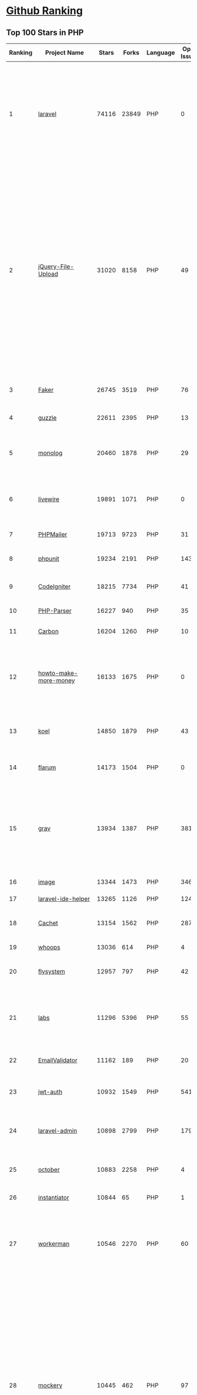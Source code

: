 [Github Ranking](../README.md)
==========

## Top 100 Stars in PHP

| Ranking | Project Name | Stars | Forks | Language | Open Issues | Description | Last Commit |
| ------- | ------------ | ----- | ----- | -------- | ----------- | ----------- | ----------- |
| 1 | [laravel](https://github.com/laravel/laravel) | 74116 | 23849 | PHP | 0 | Laravel is a web application framework with expressive, elegant syntax. We’ve already laid the foundation for your next big idea — freeing you to create without sweating the small things. | 2023-07-23T09:41:52Z |
| 2 | [jQuery-File-Upload](https://github.com/blueimp/jQuery-File-Upload) | 31020 | 8158 | PHP | 49 | File Upload widget with multiple file selection, drag&drop support, progress bar, validation and preview images, audio and video for jQuery. Supports cross-domain, chunked and resumable file uploads. Works with any server-side platform (Google App Engine, PHP, Python, Ruby on Rails, Java, etc.) that supports standard HTML form file uploads. | 2023-05-25T09:11:07Z |
| 3 | [Faker](https://github.com/fzaninotto/Faker) | 26745 | 3519 | PHP | 76 | Faker is a PHP library that generates fake data for you | 2022-07-11T08:30:23Z |
| 4 | [guzzle](https://github.com/guzzle/guzzle) | 22611 | 2395 | PHP | 13 | Guzzle, an extensible PHP HTTP client | 2023-06-30T12:06:06Z |
| 5 | [monolog](https://github.com/Seldaek/monolog) | 20460 | 1878 | PHP | 29 | Sends your logs to files, sockets, inboxes, databases and various web services | 2023-07-07T07:59:05Z |
| 6 | [livewire](https://github.com/livewire/livewire) | 19891 | 1071 | PHP | 0 | A full-stack framework for Laravel that takes the pain out of building dynamic UIs. | 2023-07-24T08:29:39Z |
| 7 | [PHPMailer](https://github.com/PHPMailer/PHPMailer) | 19713 | 9723 | PHP | 31 | The classic email sending library for PHP | 2023-07-12T10:16:53Z |
| 8 | [phpunit](https://github.com/sebastianbergmann/phpunit) | 19234 | 2191 | PHP | 143 | The PHP Unit Testing framework. | 2023-07-19T07:23:53Z |
| 9 | [CodeIgniter](https://github.com/bcit-ci/CodeIgniter) | 18215 | 7734 | PHP | 41 | Open Source PHP Framework (originally from EllisLab) | 2023-07-04T19:21:54Z |
| 10 | [PHP-Parser](https://github.com/nikic/PHP-Parser) | 16227 | 940 | PHP | 35 | A PHP parser written in PHP | 2023-07-22T06:55:36Z |
| 11 | [Carbon](https://github.com/briannesbitt/Carbon) | 16204 | 1260 | PHP | 10 | A simple PHP API extension for DateTime. | 2023-07-23T16:29:39Z |
| 12 | [howto-make-more-money](https://github.com/easychen/howto-make-more-money) | 16133 | 1675 | PHP | 0 | 程序员如何优雅的挣零花钱，2.0版，升级为小书了。Most of this not work outside China , so no English translate | 2023-01-01T03:55:04Z |
| 13 | [koel](https://github.com/koel/koel) | 14850 | 1879 | PHP | 43 | 🐦 A personal music streaming server that works. | 2023-07-19T00:56:25Z |
| 14 | [flarum](https://github.com/flarum/flarum) | 14173 | 1504 | PHP | 0 | Simple forum software for building great communities. | 2023-05-20T18:24:59Z |
| 15 | [grav](https://github.com/getgrav/grav) | 13934 | 1387 | PHP | 381 | Modern, Crazy Fast, Ridiculously Easy and Amazingly Powerful Flat-File CMS powered by PHP, Markdown, Twig, and Symfony | 2023-07-18T18:41:18Z |
| 16 | [image](https://github.com/Intervention/image) | 13344 | 1473 | PHP | 346 | PHP Image Manipulation | 2023-07-06T07:19:55Z |
| 17 | [laravel-ide-helper](https://github.com/barryvdh/laravel-ide-helper) | 13265 | 1126 | PHP | 124 | IDE Helper for Laravel | 2023-07-18T14:25:53Z |
| 18 | [Cachet](https://github.com/CachetHQ/Cachet) | 13154 | 1562 | PHP | 287 | 📛 An open source status page system for everyone. | 2022-12-09T15:28:15Z |
| 19 | [whoops](https://github.com/filp/whoops) | 13036 | 614 | PHP | 4 | PHP errors for cool kids  | 2023-07-13T17:57:31Z |
| 20 | [flysystem](https://github.com/thephpleague/flysystem) | 12957 | 797 | PHP | 42 | Abstraction for local and remote filesystems | 2023-07-18T17:44:21Z |
| 21 | [labs](https://github.com/docker/labs) | 11296 | 5396 | PHP | 55 | This is a collection of tutorials for learning how to use Docker with various tools. Contributions welcome. | 2023-07-15T17:11:29Z |
| 22 | [EmailValidator](https://github.com/egulias/EmailValidator) | 11162 | 189 | PHP | 20 | PHP Email address validator | 2023-06-09T18:16:10Z |
| 23 | [jwt-auth](https://github.com/tymondesigns/jwt-auth) | 10932 | 1549 | PHP | 541 | 🔐 JSON Web Token Authentication for Laravel & Lumen | 2023-07-18T22:09:16Z |
| 24 | [laravel-admin](https://github.com/z-song/laravel-admin) | 10898 | 2799 | PHP | 179 | Build a full-featured administrative interface in ten minutes | 2023-07-17T08:28:00Z |
| 25 | [october](https://github.com/octobercms/october) | 10883 | 2258 | PHP | 4 | Self-hosted CMS platform based on the Laravel PHP Framework. | 2023-07-20T00:44:54Z |
| 26 | [instantiator](https://github.com/doctrine/instantiator) | 10844 | 65 | PHP | 1 | None | 2023-05-30T06:43:41Z |
| 27 | [workerman](https://github.com/walkor/workerman) | 10546 | 2270 | PHP | 60 | An asynchronous event driven PHP socket framework. Supports HTTP, Websocket, SSL and other custom protocols.  | 2023-07-22T16:29:09Z |
| 28 | [mockery](https://github.com/mockery/mockery) | 10445 | 462 | PHP | 97 | Mockery is a simple yet flexible PHP mock object framework for use in unit testing with PHPUnit, PHPSpec or any other testing framework. Its core goal is to offer a test double framework with a succinct API capable of clearly defining all possible object operations and interactions using a human readable Domain Specific Language (DSL). | 2023-07-19T19:27:28Z |
| 29 | [typecho](https://github.com/typecho/typecho) | 10260 | 1944 | PHP | 310 | A PHP Blogging Platform. Simple and Powerful. | 2023-07-14T06:32:40Z |
| 30 | [dompdf](https://github.com/dompdf/dompdf) | 9800 | 1754 | PHP | 513 | HTML to PDF converter for PHP | 2023-06-23T12:41:02Z |
| 31 | [orm](https://github.com/doctrine/orm) | 9642 | 2488 | PHP | 1126 | Doctrine Object Relational Mapper (ORM) | 2023-07-23T21:49:34Z |
| 32 | [swiftmailer](https://github.com/swiftmailer/swiftmailer) | 9595 | 839 | PHP | 0 | Comprehensive mailing tools for PHP | 2021-10-25T07:19:17Z |
| 33 | [YOURLS](https://github.com/YOURLS/YOURLS) | 9411 | 1853 | PHP | 34 | 🔗 The de facto standard self hosted URL shortener in PHP | 2023-07-17T21:21:07Z |
| 34 | [api](https://github.com/dingo/api) | 9325 | 1292 | PHP | 181 | A RESTful API package for the Laravel and Lumen frameworks. | 2022-05-19T22:59:52Z |
| 35 | [Goutte](https://github.com/FriendsOfPHP/Goutte) | 9234 | 1035 | PHP | 138 | Goutte, a simple PHP Web Scraper | 2023-04-01T09:06:44Z |
| 36 | [avbook](https://github.com/guyueyingmu/avbook) | 8983 | 2031 | PHP | 72 | AV 电影管理系统， avmoo , javbus , javlibrary 爬虫，线上 AV 影片图书馆，AV 磁力链接数据库，Japanese Adult Video Library,Adult Video Magnet Links - Japanese Adult Video Database | 2023-03-03T20:19:26Z |
| 37 | [ReflectionCommon](https://github.com/phpDocumentor/ReflectionCommon) | 8947 | 20 | PHP | 0 | None | 2023-03-06T22:05:12Z |
| 38 | [Awsome-Front-End-learning-resource](https://github.com/helloqingfeng/Awsome-Front-End-learning-resource) | 8775 | 1866 | PHP | 3 | :octocat:GitHub最全的前端资源汇总仓库（包括前端学习、开发资源、求职面试等） | 2022-02-12T06:00:04Z |
| 39 | [woocommerce](https://github.com/woocommerce/woocommerce) | 8649 | 10799 | PHP | 2063 | A customizable, open-source ecommerce platform built on WordPress. Build any commerce solution you can imagine. | 2023-07-24T07:08:23Z |
| 40 | [cakephp](https://github.com/cakephp/cakephp) | 8634 | 3461 | PHP | 43 | CakePHP: The Rapid Development Framework for PHP - Official Repository | 2023-07-23T03:16:25Z |
| 41 | [typecho](https://github.com/typecho/typecho) | 10260 | 1944 | PHP | 310 | A PHP Blogging Platform. Simple and Powerful. | 2023-07-14T06:32:40Z |
| 42 | [easywechat](https://github.com/w7corp/easywechat) | 10077 | 2434 | PHP | 2 | 📦 一个 PHP 微信 SDK | 2023-07-18T12:39:18Z |
| 43 | [deployer](https://github.com/deployphp/deployer) | 9981 | 1479 | PHP | 89 | The PHP deployment tool with support for popular frameworks out of the box | 2023-07-23T20:52:35Z |
| 44 | [dompdf](https://github.com/dompdf/dompdf) | 9800 | 1754 | PHP | 513 | HTML to PDF converter for PHP | 2023-06-23T12:41:02Z |
| 45 | [orm](https://github.com/doctrine/orm) | 9642 | 2488 | PHP | 1126 | Doctrine Object Relational Mapper (ORM) | 2023-07-23T21:49:34Z |
| 46 | [swiftmailer](https://github.com/swiftmailer/swiftmailer) | 9595 | 839 | PHP | 0 | Comprehensive mailing tools for PHP | 2021-10-25T07:19:17Z |
| 47 | [psysh](https://github.com/bobthecow/psysh) | 9550 | 303 | PHP | 34 | A REPL for PHP | 2023-07-15T19:43:09Z |
| 48 | [console](https://github.com/symfony/console) | 9531 | 266 | PHP | 0 | Eases the creation of beautiful and testable command line interfaces | 2023-07-19T20:19:32Z |
| 49 | [YOURLS](https://github.com/YOURLS/YOURLS) | 9411 | 1853 | PHP | 34 | 🔗 The de facto standard self hosted URL shortener in PHP | 2023-07-17T21:21:07Z |
| 50 | [api](https://github.com/dingo/api) | 9325 | 1292 | PHP | 181 | A RESTful API package for the Laravel and Lumen frameworks. | 2022-05-19T22:59:52Z |
| 51 | [Goutte](https://github.com/FriendsOfPHP/Goutte) | 9234 | 1035 | PHP | 138 | Goutte, a simple PHP Web Scraper | 2023-04-01T09:06:44Z |
| 52 | [dbal](https://github.com/doctrine/dbal) | 9129 | 1263 | PHP | 179 | Doctrine Database Abstraction Layer | 2023-07-24T08:01:11Z |
| 53 | [Awsome-Front-End-learning-resource](https://github.com/helloqingfeng/Awsome-Front-End-learning-resource) | 8775 | 1866 | PHP | 3 | :octocat:GitHub最全的前端资源汇总仓库（包括前端学习、开发资源、求职面试等） | 2022-02-12T06:00:04Z |
| 54 | [woocommerce](https://github.com/woocommerce/woocommerce) | 8649 | 10799 | PHP | 2063 | A customizable, open-source ecommerce platform built on WordPress. Build any commerce solution you can imagine. | 2023-07-24T07:08:23Z |
| 55 | [wallabag](https://github.com/wallabag/wallabag) | 8644 | 721 | PHP | 618 | wallabag is a self hostable application for saving web pages: Save and classify articles. Read them later. Freely. | 2023-07-24T08:28:39Z |
| 56 | [google-api-php-client](https://github.com/googleapis/google-api-php-client) | 8637 | 3557 | PHP | 76 | A PHP client library for accessing Google APIs | 2023-07-20T17:14:15Z |
| 57 | [cakephp](https://github.com/cakephp/cakephp) | 8634 | 3461 | PHP | 43 | CakePHP: The Rapid Development Framework for PHP - Official Repository | 2023-07-23T03:16:25Z |
| 58 | [php-code-coverage](https://github.com/sebastianbergmann/php-code-coverage) | 8628 | 371 | PHP | 21 | Library that provides collection, processing, and rendering functionality for PHP code coverage information. | 2023-07-17T04:59:33Z |
| 59 | [DeepCopy](https://github.com/myclabs/DeepCopy) | 8549 | 96 | PHP | 17 | Create deep copies (clones) of your objects | 2023-03-08T17:24:01Z |
| 60 | [prophecy](https://github.com/phpspec/prophecy) | 8543 | 230 | PHP | 94 | Highly opinionated mocking framework for PHP 5.3+ | 2023-06-21T12:00:54Z |
| 61 | [WordPress-Plugin-Boilerplate](https://github.com/DevinVinson/WordPress-Plugin-Boilerplate) | 7350 | 2183 | PHP | 105 | [WordPress] A foundation for WordPress Plugin Development that aims to provide a clear and consistent guide for building your plugins. | 2023-03-03T10:59:48Z |
| 62 | [manifest](https://github.com/phar-io/manifest) | 7268 | 13 | PHP | 3 | Component for reading phar.io manifest information from a PHP Archive (PHAR) | 2023-06-01T14:19:47Z |
| 63 | [var-dumper](https://github.com/symfony/var-dumper) | 7248 | 98 | PHP | 0 | Provides mechanisms for walking through any arbitrary PHP variable | 2023-07-21T07:09:08Z |
| 64 | [tinker](https://github.com/laravel/tinker) | 7201 | 123 | PHP | 0 | Powerful REPL for the Laravel framework. | 2023-07-10T14:44:08Z |
| 65 | [invoiceninja](https://github.com/invoiceninja/invoiceninja) | 7199 | 2103 | PHP | 827 | Invoices, Expenses and Tasks built with Laravel, Flutter and React | 2023-07-23T07:51:30Z |
| 66 | [bagisto](https://github.com/bagisto/bagisto) | 6950 | 1796 | PHP | 24 | Free and open source laravel eCommerce platform | 2023-07-24T08:32:13Z |
| 67 | [opencart](https://github.com/opencart/opencart) | 6888 | 4712 | PHP | 21 | A free shopping cart system. OpenCart is an open source PHP-based online e-commerce solution. | 2023-07-23T20:51:13Z |
| 68 | [PHPWord](https://github.com/PHPOffice/PHPWord) | 6765 | 2606 | PHP | 1015 | A pure PHP library for reading and writing word processing documents | 2023-07-15T14:03:36Z |
| 69 | [phpmyadmin](https://github.com/phpmyadmin/phpmyadmin) | 6662 | 3355 | PHP | 689 | A web interface for MySQL and MariaDB | 2023-07-23T12:09:39Z |
| 70 | [exporter](https://github.com/sebastianbergmann/exporter) | 6626 | 32 | PHP | 2 | Provides the functionality to export PHP variables for visualization | 2023-07-17T05:03:01Z |
| 71 | [code-unit-reverse-lookup](https://github.com/sebastianbergmann/code-unit-reverse-lookup) | 6519 | 5 | PHP | 0 | Looks up which function or method a line of code belongs to | 2023-07-17T05:02:19Z |
| 72 | [translation](https://github.com/symfony/translation) | 6510 | 86 | PHP | 0 | Provides tools to internationalize your application | 2023-07-05T15:06:01Z |
| 73 | [FreshRSS](https://github.com/FreshRSS/FreshRSS) | 6501 | 663 | PHP | 449 | A free, self-hostable aggregator… | 2023-07-23T12:31:55Z |
| 74 | [php-token-stream](https://github.com/sebastianbergmann/php-token-stream) | 6494 | 56 | PHP | 0 | Wrapper around PHP's tokenizer extension. | 2021-07-26T12:15:45Z |
| 75 | [akaunting](https://github.com/akaunting/akaunting) | 6457 | 2101 | PHP | 15 | Free and Online Accounting Software | 2023-07-21T09:15:12Z |
| 76 | [version](https://github.com/sebastianbergmann/version) | 6401 | 32 | PHP | 0 | Library that helps with managing the version number of Git-hosted PHP projects | 2023-07-17T05:04:35Z |
| 77 | [recursion-context](https://github.com/sebastianbergmann/recursion-context) | 6398 | 17 | PHP | 0 | Provides functionality to recursively process PHP variables | 2023-07-17T05:04:17Z |
| 78 | [aimeos-laravel](https://github.com/aimeos/aimeos-laravel) | 6376 | 975 | PHP | 5 | Laravel ecommerce package for ultra fast online shops, scalable marketplaces, complex B2B applications and #gigacommerce | 2023-07-06T09:40:59Z |
| 79 | [PHP-Console-Highlighter](https://github.com/JakubOnderka/PHP-Console-Highlighter) | 6242 | 23 | PHP | 0 | Highlight PHP code in terminal | 2020-04-02T19:47:23Z |
| 80 | [framework](https://github.com/flarum/framework) | 6007 | 819 | PHP | 39 | Simple forum software for building great communities. | 2023-07-20T17:44:13Z |
| 81 | [think](https://github.com/top-think/think) | 7774 | 1645 | PHP | 122 | ThinkPHP Framework ——十年匠心的高性能PHP框架 | 2023-07-02T00:03:09Z |
| 82 | [psr7](https://github.com/guzzle/psr7) | 7731 | 285 | PHP | 3 | PSR-7 HTTP message library | 2023-07-19T13:07:11Z |
| 83 | [polyfill-mbstring](https://github.com/symfony/polyfill-mbstring) | 7698 | 39 | PHP | 0 | This component provides a partial, native PHP implementation for the Mbstring extension. | 2023-01-30T17:26:15Z |
| 84 | [cache](https://github.com/doctrine/cache) | 7698 | 224 | PHP | 1 | Doctrine Cache component | 2023-01-18T18:44:28Z |
| 85 | [fuzzdb](https://github.com/fuzzdb-project/fuzzdb) | 7531 | 2083 | PHP | 5 | Dictionary of attack patterns and primitives for black-box application fault injection and resource discovery. | 2023-02-21T15:21:06Z |
| 86 | [php-timer](https://github.com/sebastianbergmann/php-timer) | 7490 | 62 | PHP | 0 | Utility class for timing | 2023-07-17T05:04:09Z |
| 87 | [routing](https://github.com/symfony/routing) | 7457 | 101 | PHP | 0 | Maps an HTTP request to a set of configuration variables | 2023-07-19T20:19:42Z |
| 88 | [promises](https://github.com/guzzle/promises) | 7435 | 118 | PHP | 9 | Promises/A+ library for PHP with synchronous support | 2023-05-21T19:15:14Z |
| 89 | [filament](https://github.com/filamentphp/filament) | 7429 | 1131 | PHP | 37 | Admin panel, form builder and table builder for Laravel. Built with the TALL stack. Designed for humans. | 2023-07-24T08:11:40Z |
| 90 | [Sylius](https://github.com/Sylius/Sylius) | 7409 | 2055 | PHP | 159 | Open Source eCommerce Framework on Symfony | 2023-07-24T02:23:54Z |
| 91 | [predis](https://github.com/predis/predis) | 7404 | 977 | PHP | 74 | A flexible and feature-complete Redis client for PHP. | 2023-07-24T07:43:58Z |
| 92 | [diff](https://github.com/sebastianbergmann/diff) | 7379 | 81 | PHP | 1 | Diff implementation | 2023-07-17T05:02:45Z |
| 93 | [assert](https://github.com/webmozarts/assert) | 7366 | 139 | PHP | 30 | Assertions to validate method input/output with nice error messages. | 2023-06-13T11:43:17Z |
| 94 | [WordPress-Plugin-Boilerplate](https://github.com/DevinVinson/WordPress-Plugin-Boilerplate) | 7350 | 2183 | PHP | 105 | [WordPress] A foundation for WordPress Plugin Development that aims to provide a clear and consistent guide for building your plugins. | 2023-03-03T10:59:48Z |
| 95 | [rector](https://github.com/rectorphp/rector) | 7345 | 635 | PHP | 25 | Instant Upgrades and Automated Refactoring of any PHP 5.3+ code | 2023-07-24T08:19:55Z |
| 96 | [PrestaShop](https://github.com/PrestaShop/PrestaShop) | 7336 | 4633 | PHP | 2440 | PrestaShop is the universal open-source software platform to build your e-commerce solution. | 2023-07-24T08:26:39Z |
| 97 | [css-selector](https://github.com/symfony/css-selector) | 7292 | 43 | PHP | 0 | Converts CSS selectors to XPath expressions | 2023-07-12T16:05:05Z |
| 98 | [process](https://github.com/symfony/process) | 7279 | 106 | PHP | 0 | Executes commands in sub-processes | 2023-07-12T16:04:19Z |
| 99 | [php-file-iterator](https://github.com/sebastianbergmann/php-file-iterator) | 7274 | 50 | PHP | 1 | FilterIterator implementation that filters files based on a list of suffixes, prefixes, and other exclusion criteria. | 2023-07-17T05:03:44Z |
| 100 | [manifest](https://github.com/phar-io/manifest) | 7268 | 13 | PHP | 3 | Component for reading phar.io manifest information from a PHP Archive (PHAR) | 2023-06-01T14:19:47Z |

